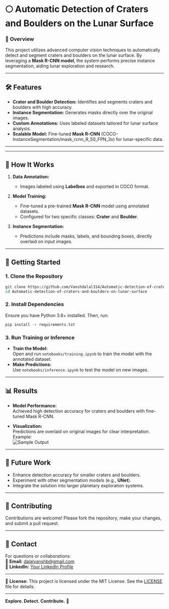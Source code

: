 # 🌕 Automatic Detection of Craters and Boulders on the Lunar Surface  

### 🚀 **Overview**  
This project utilizes advanced computer vision techniques to automatically detect and segment craters and boulders on the lunar surface. By leveraging a **Mask R-CNN model**, the system performs precise instance segmentation, aiding lunar exploration and research.  

---

## 🛠️ **Features**  
- **Crater and Boulder Detection:** Identifies and segments craters and boulders with high accuracy.  
- **Instance Segmentation:** Generates masks directly over the original images.  
- **Custom Annotations:** Uses labeled datasets tailored for lunar surface analysis.  
- **Scalable Model:** Fine-tuned **Mask R-CNN** (COCO-InstanceSegmentation/mask_rcnn_R_50_FPN_3x) for lunar-specific data.  

---

---

## 🔬 **How It Works**  
1. **Data Annotation:**  
   - Images labeled using **Labelbox** and exported in COCO format.  

2. **Model Training:**  
   - Fine-tuned a pre-trained **Mask R-CNN** model using annotated datasets.  
   - Configured for two specific classes: **Crater** and **Boulder**.  

3. **Instance Segmentation:**  
   - Predictions include masks, labels, and bounding boxes, directly overlaid on input images.  

---

## 🚀 **Getting Started**  

### **1. Clone the Repository**  
```bash  
git clone https://github.com/Vanshdalal314/Automatic-detection-of-craters-and-boulders-on-lunar-surface.git  
cd Automatic-detection-of-craters-and-boulders-on-lunar-surface  
```  

### **2. Install Dependencies**  
Ensure you have Python 3.8+ installed. Then, run:  
```bash  
pip install -r requirements.txt  
```  

### **3. Run Training or Inference**  
- **Train the Model:**  
  Open and run `notebooks/training.ipynb` to train the model with the annotated dataset.  
- **Make Predictions:**  
  Use `notebooks/inference.ipynb` to test the model on new images.  

---

## 📊 **Results**  
- **Model Performance:**  
   Achieved high detection accuracy for craters and boulders with fine-tuned Mask R-CNN.  

- **Visualization:**  
   Predictions are overlaid on original images for clear interpretation.  
   Example:  
   ![Sample Output](results/predictions/sample_output.png)  

---

## 📜 **Future Work**  
- Enhance detection accuracy for smaller craters and boulders.  
- Experiment with other segmentation models (e.g., **UNet**).  
- Integrate the solution into larger planetary exploration systems.  

---

## 🤝 **Contributing**  
Contributions are welcome! Please fork the repository, make your changes, and submit a pull request.  

---

## 🌌 **Contact**  
For questions or collaborations:  
📧 **Email:** dalalvanshb@gmail.com  
🔗 **LinkedIn:** [Your LinkedIn Profile](#)  

---

📌 **License:** This project is licensed under the MIT License. See the [LICENSE](LICENSE) file for details.  

--- 

**Explore. Detect. Contribute.** 🚀
